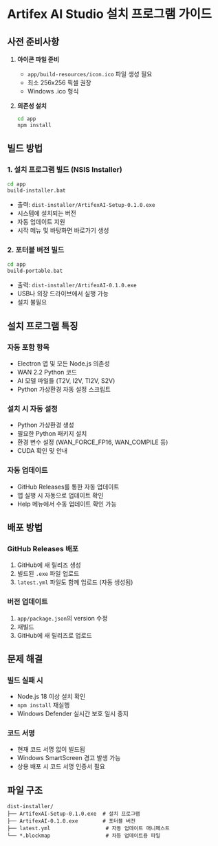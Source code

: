 # Artifex AI Studio 설치 프로그램 가이드

## 사전 준비사항

1. **아이콘 파일 준비**
   - `app/build-resources/icon.ico` 파일 생성 필요
   - 최소 256x256 픽셀 권장
   - Windows .ico 형식

2. **의존성 설치**
   ```bash
   cd app
   npm install
   ```

## 빌드 방법

### 1. 설치 프로그램 빌드 (NSIS Installer)
```bash
cd app
build-installer.bat
```
- 출력: `dist-installer/ArtifexAI-Setup-0.1.0.exe`
- 시스템에 설치되는 버전
- 자동 업데이트 지원
- 시작 메뉴 및 바탕화면 바로가기 생성

### 2. 포터블 버전 빌드
```bash
cd app
build-portable.bat
```
- 출력: `dist-installer/ArtifexAI-0.1.0.exe`
- USB나 외장 드라이브에서 실행 가능
- 설치 불필요

## 설치 프로그램 특징

### 자동 포함 항목
- Electron 앱 및 모든 Node.js 의존성
- WAN 2.2 Python 코드
- AI 모델 파일들 (T2V, I2V, TI2V, S2V)
- Python 가상환경 자동 설정 스크립트

### 설치 시 자동 설정
- Python 가상환경 생성
- 필요한 Python 패키지 설치
- 환경 변수 설정 (WAN_FORCE_FP16, WAN_COMPILE 등)
- CUDA 확인 및 안내

### 자동 업데이트
- GitHub Releases를 통한 자동 업데이트
- 앱 실행 시 자동으로 업데이트 확인
- Help 메뉴에서 수동 업데이트 확인 가능

## 배포 방법

### GitHub Releases 배포
1. GitHub에 새 릴리즈 생성
2. 빌드된 `.exe` 파일 업로드
3. `latest.yml` 파일도 함께 업로드 (자동 생성됨)

### 버전 업데이트
1. `app/package.json`의 version 수정
2. 재빌드
3. GitHub에 새 릴리즈로 업로드

## 문제 해결

### 빌드 실패 시
- Node.js 18 이상 설치 확인
- `npm install` 재실행
- Windows Defender 실시간 보호 일시 중지

### 코드 서명
- 현재 코드 서명 없이 빌드됨
- Windows SmartScreen 경고 발생 가능
- 상용 배포 시 코드 서명 인증서 필요

## 파일 구조
```
dist-installer/
├── ArtifexAI-Setup-0.1.0.exe  # 설치 프로그램
├── ArtifexAI-0.1.0.exe        # 포터블 버전
├── latest.yml                  # 자동 업데이트 매니페스트
└── *.blockmap                  # 차등 업데이트용 파일
```